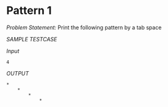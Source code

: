 # Pattern 1

*Problem Statement:*
Print the following pattern by a tab space

*SAMPLE TESTCASE*

*Input*

```
4
```

*OUTPUT*

```
*
    *
        *
            *
```
